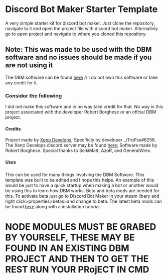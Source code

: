 
<h1>Discord Bot Maker Starter Template</h1>
<p>A very simple starter kit for discord bot maker. Just clone the repository, navigate to it and open the project file with discord bot maker. Alternativly go to open project and navigate to where you cloned this repository.</p>

<h2>Note: This was made to be used with the DBM software and no issues should be made if you are not using it</h2>
<p> The DBM software can be found <a href="https://store.steampowered.com/app/682130/Discord_Bot_Maker/">here</a> // I do not own this software or take any credit for it.</p>

<h3>Considor the following</h3>
<p>I did not make this software and in no way take credit for that. No way is this project associated with the developer Robert Borghese or an offcial DBM project.</p>

<h4>Credits</h4>
<p>Project made by <a href="https://develops.xenohub.xyz">Xeno Develops</a>;  Specificly by developer _iTrqPss#8258. The Xeno Develops discord server may be found <a href="https://discord.gg/x7GptKk">here</a>; Software made by Robert Borghese. Special thanks to SeikiMatt, AzoR, and GeneralWrex.</p>

<h5>Uses</h5>
<p>This can be used for many things involving the DBM Software. This template was built to be edited and I hope this helps. An example of this would be just to have a quick startup when making a bot or another would be using this to learn how DBM works. Beta and beta mods are needed for this. To activate beta just go to Discord Bot Maker in your steam libary and right click>properties>betas>and change to beta. The latest beta mods can be found <a href="https://github.com/Discord-Bot-Maker-Mods/DBM-Mods">here</a> along with a installation tutorial.</p>

<h1> NODE MODULES MUST BE GRABED BY YOURSELF, THESE MAY BE FOUND IN AN EXISTING DBM PROJECT AND THEN TO GET THE REST RUN YOUR PRojECT IN CMD</h1>
